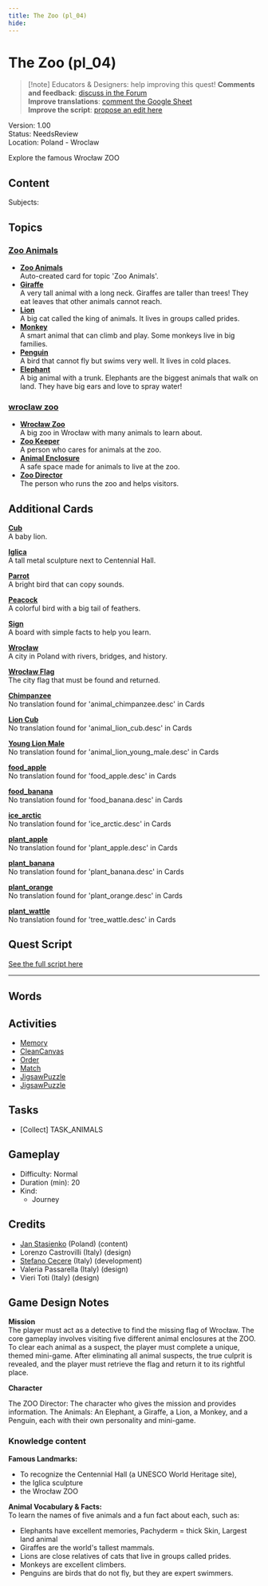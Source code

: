 ```yaml
---
title: The Zoo (pl_04)
hide:
---
```


# The Zoo (pl_04)
> [!note] Educators & Designers: help improving this quest!
> **Comments and feedback**: [discuss in the Forum](https://antura.discourse.group/t/pl-04-the-zoo/35/1)  
> **Improve translations**: [comment the Google Sheet](https://docs.google.com/spreadsheets/d/1FPFOy8CHor5ArSg57xMuPAG7WM27-ecDOiU-OmtHgjw/edit?gid=819047762#gid=819047762)  
> **Improve the script**: [propose an edit here](https://github.com/vgwb/Antura/blob/main/Assets/_discover/_quests/PL_04%20Zoo/PL_04%20Zoo%20-%20Yarn%20Script.yarn)  

Version: 1.00  
Status: NeedsReview  
Location: Poland - Wroclaw

Explore the famous Wrocław ZOO

## Content
Subjects: 


## Topics
### [Zoo Animals](../../topics/index.md#zoo)

  - **[Zoo Animals](../../cards/index.md#zoo_animals)**  
    Auto-created card for topic 'Zoo Animals'.  
  - **[Giraffe](../../cards/index.md#animal_giraffe)**  
    A very tall animal with a long neck. Giraffes are taller than trees! They eat leaves that other animals cannot reach.  
  - **[Lion](../../cards/index.md#animal_lion)**  
    A big cat called the king of animals. It lives in groups called prides.  
  - **[Monkey](../../cards/index.md#animal_monkey)**  
    A smart animal that can climb and play. Some monkeys live in big families.  
  - **[Penguin](../../cards/index.md#animal_penguin)**  
    A bird that cannot fly but swims very well. It lives in cold places.  
  - **[Elephant](../../cards/index.md#animal_elephant)**  
    A big animal with a trunk. Elephants are the biggest animals that walk on land. They have big ears and love to spray water!  
### [wroclaw zoo](../../topics/index.md#wroclaw_zoo)

  - **[Wrocław Zoo](../../cards/index.md#wroclaw_zoo)**  
    A big zoo in Wrocław with many animals to learn about.  
  - **[Zoo Keeper](../../cards/index.md#zoo_keeper)**  
    A person who cares for animals at the zoo.  
  - **[Animal Enclosure](../../cards/index.md#animal_enclosure)**  
    A safe space made for animals to live at the zoo.  
  - **[Zoo Director](../../cards/index.md#zoo_director)**  
    The person who runs the zoo and helps visitors.  

## Additional Cards
**[Cub](../../cards/index.md#cub)**  
A baby lion.  

**[Iglica](../../cards/index.md#iglica)**  
A tall metal sculpture next to Centennial Hall.  

**[Parrot](../../cards/index.md#parrot)**  
A bright bird that can copy sounds.  

**[Peacock](../../cards/index.md#peacock)**  
A colorful bird with a big tail of feathers.  

**[Sign](../../cards/index.md#sign)**  
A board with simple facts to help you learn.  

**[Wrocław](../../cards/index.md#wroclaw)**  
A city in Poland with rivers, bridges, and history.  

**[Wrocław Flag](../../cards/index.md#wroclaw_flag)**  
The city flag that must be found and returned.  

**[Chimpanzee](../../cards/index.md#animal_chimpanzee)**  
No translation found for 'animal_chimpanzee.desc' in Cards  

**[Lion Cub](../../cards/index.md#animal_lion_cub)**  
No translation found for 'animal_lion_cub.desc' in Cards  

**[Young Lion Male](../../cards/index.md#animal_lion_young_male)**  
No translation found for 'animal_lion_young_male.desc' in Cards  

**[food_apple](../../cards/index.md#food_apple)**  
No translation found for 'food_apple.desc' in Cards  

**[food_banana](../../cards/index.md#food_banana)**  
No translation found for 'food_banana.desc' in Cards  

**[ice_arctic](../../cards/index.md#ice_arctic)**  
No translation found for 'ice_arctic.desc' in Cards  

**[plant_apple](../../cards/index.md#plant_apple)**  
No translation found for 'plant_apple.desc' in Cards  

**[plant_banana](../../cards/index.md#plant_banana)**  
No translation found for 'plant_banana.desc' in Cards  

**[plant_orange](../../cards/index.md#plant_orange)**  
No translation found for 'plant_orange.desc' in Cards  

**[plant_wattle](../../cards/index.md#tree_wattle)**  
No translation found for 'tree_wattle.desc' in Cards  

## Quest Script

[See the full script here](./pl_04-script.md)

---

## Words
## Activities
- [Memory](../activities/index.md#Memory)
- [CleanCanvas](../activities/index.md#CleanCanvas)
- [Order](../activities/index.md#Order)
- [Match](../activities/index.md#Match)
- [JigsawPuzzle](../activities/index.md#JigsawPuzzle)
- [JigsawPuzzle](../activities/index.md#JigsawPuzzle)

## Tasks
- [Collect] TASK_ANIMALS
## Gameplay
- Difficulty: Normal
- Duration (min): 20
- Kind:
  - Journey
## Credits
- [Jan Stasienko](mailto:jan.stasienko@dsw.edu.pl) (Poland) (content)
- Lorenzo Castrovilli (Italy) (design)
- [Stefano Cecere](https://stefanocecere.com) (Italy) (development)
- Valeria Passarella (Italy) (design)
- Vieri Toti (Italy) (design)

## Game Design Notes

**Mission**  
The player must act as a detective to find the missing flag of Wrocław. The core gameplay involves visiting five different animal enclosures at the ZOO. To clear each animal as a suspect, the player must complete a unique, themed mini-game. After eliminating all animal suspects, the true culprit is revealed, and the player must retrieve the flag and return it to its rightful place.

**Character**

The ZOO Director: The character who gives the mission and provides information.
The Animals: An Elephant, a Giraffe, a Lion, a Monkey, and a Penguin, each with their own personality and mini-game.

### Knowledge content
**Famous Landmarks:**   

- To recognize the Centennial Hall (a UNESCO World Heritage site), 
- the Iglica sculpture
- the Wrocław ZOO

**Animal Vocabulary & Facts:**  
To learn the names of five animals and a fun fact about each, such as:

- Elephants have excellent memories, Pachyderm = thick Skin, Largest land animal
- Giraffes are the world's tallest mammals.
- Lions are close relatives of cats that live in groups called prides.
- Monkeys are excellent climbers.
- Penguins are birds that do not fly, but they are expert swimmers.


